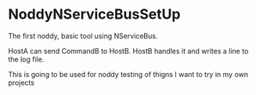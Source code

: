 # NoddyNServiceBusSetUp

The first noddy, basic tool using NServiceBus.

HostA can send CommandB to HostB. HostB handles it and writes a line to the log file.

This is going to be used for noddy testing of thigns I want to try in my own projects
